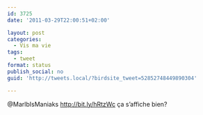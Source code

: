 ```yaml
---
id: 3725
date: '2011-03-29T22:00:51+02:00'

layout: post
categories:
  - Vis ma vie
tags:
  - tweet
format: status
publish_social: no
guid: 'http://tweets.local/?birdsite_tweet=52852748449890304'

---
```


@MarlbIsManiaks http://bit.ly/hRtzWc ça s’affiche bien?